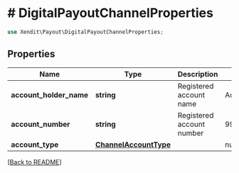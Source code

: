 # # DigitalPayoutChannelProperties


```php
use Xendit\Payout\DigitalPayoutChannelProperties;
```
## Properties

| Name | Type | Description | Examples | Notes |
| ------------ | ------------- | ------------- | ------------- | -------------|
| **account_holder_name** | **string** | Registered account name | Adam Gilcrist |  [optional] |
| **account_number** | **string** | Registered account number | 9999999999 |  |
| **account_type** | [**ChannelAccountType**](ChannelAccountType.md) |  | null |  [optional] |


[[Back to README]](../../README.md)
